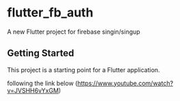# flutter_fb_auth

A new Flutter project for firebase singin/singup

## Getting Started

This project is a starting point for a Flutter application.

following the link below
(https://www.youtube.com/watch?v=JVSHH6vYxGM)
